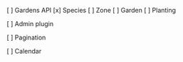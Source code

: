 [ ] Gardens API
    [x] Species
    [ ] Zone
    [ ] Garden
    [ ] Planting

[ ] Admin plugin

[ ] Pagination

[ ] Calendar